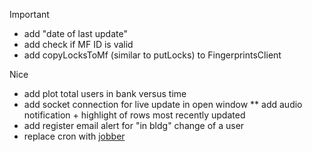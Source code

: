 Important
* add "date of last update"
* add check if MF ID is valid
* add copyLocksToMf (similar to putLocks) to FingerprintsClient

Nice
* add plot total users in bank versus time
* add socket connection for live update in open window
** add audio notification + highlight of rows most recently updated
* add register email alert for "in bldg" change of a user
* replace cron with [jobber](https://github.com/dshearer/jobber)
